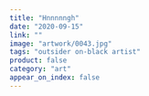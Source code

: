 ```yaml
---
title: "Hnnnnngh"
date: "2020-09-15"
link: ""
image: "artwork/0043.jpg"
tags: "outsider on-black artist"
product: false
category: "art"
appear_on_index: false
---
```

